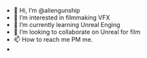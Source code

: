 - 👋 Hi, I’m @aliengunship
- 👀 I’m interested in filmmaking VFX
- 🌱 I’m currently learning Unreal Enging
- 💞️ I’m looking to collaborate on Unreal for film
- 📫 How to reach me PM me.
-

<!---
aliengunship/aliengunship is a ✨ special ✨ repository because its `README.md` (this file) appears on your GitHub profile.
You can click the Preview link to take a look at your changes.
--->
